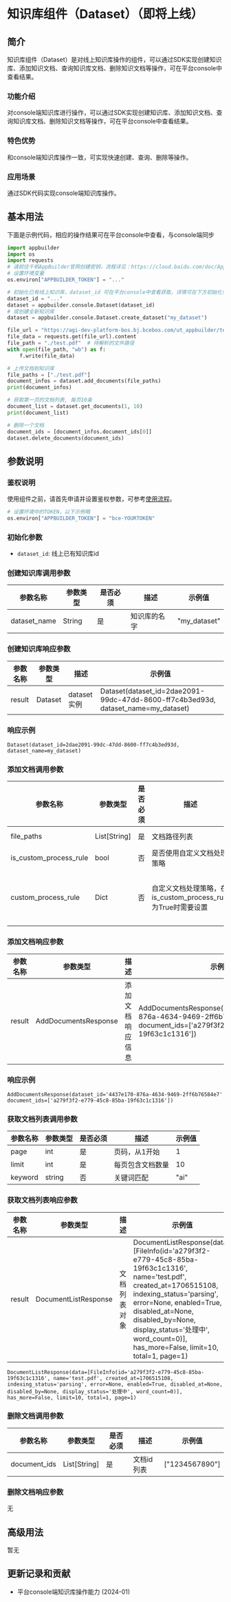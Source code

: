 # 知识库组件（Dataset）（即将上线）

## 简介
知识库组件（Dataset）是对线上知识库操作的组件，可以通过SDK实现创建知识库、添加知识文档、查询知识库文档、删除知识文档等操作，可在平台console中查看结果。

### 功能介绍
对console端知识库进行操作，可以通过SDK实现创建知识库、添加知识文档、查询知识库文档、删除知识文档等操作，可在平台console中查看结果。

### 特色优势
和console端知识库操作一致，可实现快速创建、查询、删除等操作。

### 应用场景
通过SDK代码实现console端知识库操作。

## 基本用法
下面是示例代码，相应的操作结果可在平台console中查看，与console端同步
```python
import appbuilder
import os
import requests
# 请前往千帆AppBuilder官网创建密钥，流程详见：https://cloud.baidu.com/doc/AppBuilder/s/Olq6grrt6#1%E3%80%81%E5%88%9B%E5%BB%BA%E5%AF%86%E9%92%A5
# 设置环境变量
os.environ["APPBUILDER_TOKEN"] = "..."

# 初始化已有线上知识库，dataset_id 可在平台console中查看获取，详情可在下方初始化参数部分查看
dataset_id = "..."
dataset = appbuilder.console.Dataset(dataset_id)
# 或创建全新知识库
dataset = appbuilder.console.Dataset.create_dataset("my_dataset")

file_url = "https://agi-dev-platform-bos.bj.bcebos.com/ut_appbuilder/test.pdf?authorization=bce-auth-v1/e464e6f951124fdbb2410c590ef9ed2f/2024-01-25T12%3A56%3A15Z/-1/host/b54178fea9be115eafa2a8589aeadfcfaeba20d726f434f871741d4a6cb0c70d"
file_data = requests.get(file_url).content
file_path = "./test.pdf"  # 待解析的文件路径
with open(file_path, "wb") as f:
    f.write(file_data)

# 上传文档到知识库
file_paths = ["./test.pdf"]
document_infos = dataset.add_documents(file_paths)
print(document_infos)

# 获取第一页的文档列表, 每页10条
document_list = dataset.get_documents(1, 10)
print(document_list)

# 删除一个文档
document_ids = [document_infos.document_ids[0]]
dataset.delete_documents(document_ids)
```

## 参数说明

### 鉴权说明
使用组件之前，请首先申请并设置鉴权参数，可参考[使用流程](https://cloud.baidu.com/doc/AppBuilder/s/Olq6grrt6#1%E3%80%81%E5%88%9B%E5%BB%BA%E5%AF%86%E9%92%A5)。
```python
# 设置环境中的TOKEN，以下示例略
os.environ["APPBUILDER_TOKEN"] = "bce-YOURTOKEN"
```

### 初始化参数
- `dataset_id`: 线上已有知识库id


### 创建知识库调用参数
| 参数名称         |参数类型 |是否必须 | 描述    |示例值|
|--------------|--------|--------|-------|------|
| dataset_name |String  |是 | 知识库的名字|"my_dataset"|
### 创建知识库响应参数
| 参数名称   | 参数类型    | 描述        | 示例值                                                                               |
|--------|---------|-----------|-----------------------------------------------------------------------------------|
| result | Dataset | dataset实例 | Dataset(dataset_id=2dae2091-99dc-47dd-8600-ff7c4b3ed93d, dataset_name=my_dataset) |
### 响应示例
```
Dataset(dataset_id=2dae2091-99dc-47dd-8600-ff7c4b3ed93d, dataset_name=my_dataset)
```

### 添加文档调用参数
| 参数名称         | 参数类型     | 是否必须 | 描述                                          | 示例值 |
|--------------|----------|------|---------------------------------------------|-----|
| file_paths     | List[String] | 是    | 文档路径列表                                      | ["./path1", "./path2"] |
| is_custom_process_rule     | bool     | 否    | 是否使用自定义文档处理策略                               | True|
| custom_process_rule     | Dict     | 否    | 自定义文档处理策略，在is_custom_process_rule为True时需要设置 | {"separators":["。", "，"], "target_length": 300, "overlap_rate": 0.3} |

### 添加文档响应参数
| 参数名称   | 参数类型            | 描述       | 示例值                                                                                                                      |
|--------|-----------------|----------|--------------------------------------------------------------------------------------------------------------------------|
| result | AddDocumentsResponse | 添加文档响应信息 | AddDocumentsResponse(dataset_id='4437e170-876a-4634-9469-2ff6b76584e7' document_ids=['a279f3f2-e779-45c8-85ba-19f63c1c1316']) |
### 响应示例
```
AddDocumentsResponse(dataset_id='4437e170-876a-4634-9469-2ff6b76584e7' document_ids=['a279f3f2-e779-45c8-85ba-19f63c1c1316'])
```

### 获取文档列表调用参数
| 参数名称    | 参数类型   | 是否必须 | 描述    | 示例值  |
|---------|--------|------|-------|------|
| page    | int    | 是    | 页码，从1开始 | 1    |
| limit   | int    | 是    | 每页包含文档数量 | 10   |
| keyword | string | 否    | 关键词匹配 | "ai" |
### 获取文档列表响应参数
| 参数名称   | 参数类型 | 描述     | 示例值                    |
|--------|------|--------|------------------------|
| result | DocumentListResponse  | 文档列表对象 | DocumentListResponse(data=[FileInfo(id='a279f3f2-e779-45c8-85ba-19f63c1c1316', name='test.pdf', created_at=1706515108, indexing_status='parsing', error=None, enabled=True, disabled_at=None, disabled_by=None, display_status='处理中', word_count=0)], has_more=False, limit=10, total=1, page=1) |
```
DocumentListResponse(data=[FileInfo(id='a279f3f2-e779-45c8-85ba-19f63c1c1316', name='test.pdf', created_at=1706515108, indexing_status='parsing', error=None, enabled=True, disabled_at=None, disabled_by=None, display_status='处理中', word_count=0)], has_more=False, limit=10, total=1, page=1)
```

### 删除文档调用参数
| 参数名称         |参数类型 |是否必须 | 描述    | 示例值            |
|--------------|--------|--------|-------|----------------|
| document_ids |List[String]  |是 | 文档id列表| ["1234567890"] |
### 删除文档响应参数
无


## 高级用法
暂无


## 更新记录和贡献
* 平台console端知识库操作能力 (2024-01)
